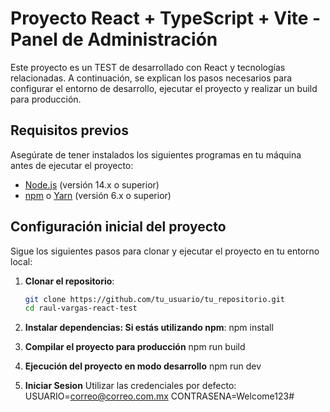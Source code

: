 # Proyecto React + TypeScript + Vite - Panel de Administración

Este proyecto es un TEST de desarrollado con React y tecnologías relacionadas. A continuación, se explican los pasos necesarios para configurar el entorno de desarrollo, ejecutar el proyecto y realizar un build para producción.

## Requisitos previos

Asegúrate de tener instalados los siguientes programas en tu máquina antes de ejecutar el proyecto:

- [Node.js](https://nodejs.org/) (versión 14.x o superior)
- [npm](https://www.npmjs.com/) o [Yarn](https://yarnpkg.com/) (versión 6.x o superior)

## Configuración inicial del proyecto

Sigue los siguientes pasos para clonar y ejecutar el proyecto en tu entorno local:

1. **Clonar el repositorio**:
   ```bash
   git clone https://github.com/tu_usuario/tu_repositorio.git
   cd raul-vargas-react-test

2. **Instalar dependencias: Si estás utilizando npm**:
    npm install

3. **Compilar el proyecto para producción**
  npm run build

4. **Ejecución del proyecto en modo desarrollo**
  npm run dev

5. **Iniciar Sesion**
  Utilizar las credenciales por defecto:
  USUARIO=correo@correo.com.mx
  CONTRASENA=Welcome123#

